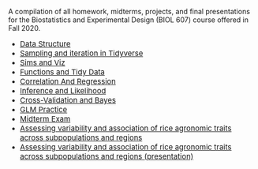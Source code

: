 A compilation of all homework, midterms, projects, and final presentations for the Biostatistics and Experimental Design (BIOL 607) course offered in Fall 2020. 

<ul>
  <li><a href="https://uzezi93.github.io/Biostatistics-and-Experimental-Design/01_OKINEDO_UZEZI_2020/01_OKINEDO_UZEZI_2020.html" style="font-size: 15px;">Data Structure</a></li>
  
  <li><a href="https://uzezi93.github.io/Biostatistics-and-Experimental-Design/02_OKINEDO_UZEZI_2020/02_OKINEDO_UZEZI_2020.html" style="font-size: 15px;">Sampling and iteration in Tidyverse</a></li>
  
  <li><a href="https://uzezi93.github.io/Biostatistics-and-Experimental-Design/03_OKINEDO_UZEZI_2020/03_OKINEDO_UZEZI_2020.html" style="font-size: 15px;">Sims and Viz</a></li>
  
  <li><a href="https://uzezi93.github.io/Biostatistics-and-Experimental-Design/04_OKINEDO_UZEZI_2020/04_OKINEDO_UZEZI_2020.html" style="font-size: 15px;">Functions and Tidy Data</a></li>
  
  <li><a href="https://uzezi93.github.io/Biostatistics-and-Experimental-Design/05_OKINEDO_UZEZI_2020/05_OKINEDO_UZEZI_2020.html" style="font-size: 15px;">Correlation And Regression</a></li>
  
  <li><a href="https://uzezi93.github.io/Biostatistics-and-Experimental-Design/06_OKINEDO_UZEZI_2020/06_OKINEDO_UZEZI_2020.html" style="font-size: 15px;">Inference and Likelihood</a></li>
  
  <li><a href="https://uzezi93.github.io/Biostatistics-and-Experimental-Design/07_OKINEDO_UZEZI_2020/07_OKINEDO_UZEZI_2020.html" style="font-size: 15px;">Cross-Validation and Bayes</a></li>
  
  <li><a href="https://uzezi93.github.io/Biostatistics-and-Experimental-Design/08_OKINEDO_UZEZI_2020/08_OKINEDO_UZEZI_2020.html" style="font-size: 15px;">GLM Practice</a></li>
  
  <li><a href="https://uzezi93.github.io/Biostatistics-and-Experimental-Design/MID_TERM_OKINEDO_UZEZI_2020/MID_TERM_OKINEDO_UZEZI_2020.html" style="font-size: 15px;">Midterm Exam</a></li>
  
  <li><a href="https://uzezi93.github.io/Biostatistics-and-Experimental-Design/FINAL_PROJECT/FINAL_PROJECT_OKINEDO_UZEZI_2020.html" style="font-size: 15px;">Assessing variability and association of rice agronomic traits across subpopulations and regions</a></li>
  
  <li><a href="https://uzezi93.github.io/Biostatistics-and-Experimental-Design/PRESENTATION_OKINEDO_UZEZI_2020/PRESENTATION_OKINEDO_UZEZI_2020.html#1" style="font-size: 15px;">Assessing variability and association of rice agronomic traits across subpopulations and regions (presentation)</a></li>
</ul>
